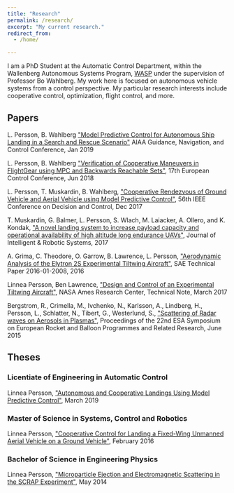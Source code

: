 ```yaml
---
title: "Research"
permalink: /research/
excerpt: "My current research."
redirect_from:
  - /home/

---
```

I am a PhD Student at the Automatic Control Department, within the Wallenberg Autonomous Systems Program, [WASP](http://wasp-sweden.org/) under the supervision of Professor Bo Wahlberg. 
My work here is focused on autonomous vehicle systems from a control perspective. My particular research interests include cooperative control, optimization, flight control, and more. 


## Papers
L. Persson, B. Wahlberg ["Model Predictive Control for Autonomous Ship Landing in a Search and Rescue Scenario"]() AIAA Guidance, Navigation, and Control Conference, Jan 2019

L. Persson, B. Wahlberg ["Verification of Cooperative Maneuvers in FlightGear
using MPC and Backwards Reachable Sets"](https://ieeexplore.ieee.org/document/8550247), 17th European Control Conference, Jun 2018

L. Persson, T. Muskardin, B. Wahlberg, ["Cooperative Rendezvous of Ground Vehicle and Aerial Vehicle using Model Predictive Control"](http://ieeexplore.ieee.org/document/8264069/), 56th IEEE Conference on Decision and Control, Dec 2017

T. Muskardin, G. Balmer, L. Persson, S. Wlach, M. Laiacker,
A. Ollero, and K. Kondak, ["A novel landing system to increase payload capacity and operational availability of high altitude long endurance UAVs"](http://rdcu.be/vQGX), Journal of Intelligent & Robotic Systems, 2017

A. Grima, C. Theodore, O. Garrow, B. Lawrence, L. Persson, ["Aerodynamic Analysis of the Elytron 2S Experimental Tiltwing Aircraft"](http://papers.sae.org/2016-01-2008/), SAE Technical Paper 2016-01-2008, 2016

Linnea Persson, Ben Lawrence, ["Design and Control of an Experimental Tiltwing Aircraft"](https://rotorcraft.arc.nasa.gov/Publications/files/Persson%20CR-2017-219456_Final.pdf), NASA Ames Research Center, Technical Note, March 2017

Bergstrom, R., Crimella, M., Ivchenko, N., Karlsson, A., Lindberg, H., Persson, L., Schlatter, N., Tibert, G., Westerlund, S., ["Scattering of Radar waves on Aerosols in Plasmas"](http://adsabs.harvard.edu/abs/2015ESASP.730...87B), Proceedings of the 22nd ESA Symposium on European Rocket and Balloon Programmes and Related Research, June 2015


## Theses

### Licentiate of Engineering in Automatic Control
Linnea Persson, ["Autonomous and Cooperative Landings Using Model Predictive Control"](http://www.diva-portal.org/smash/get/diva2:1296460/FULLTEXT01.pdf), March 2019

### Master of Science in Systems, Control and Robotics
Linnea Persson, ["Cooperative Control for Landing a Fixed-Wing Unmanned Aerial Vehicle on a Ground Vehicle"](http://kth.diva-portal.org/smash/get/diva2:930987/FULLTEXT01.pdf), February 2016

### Bachelor of Science in Engineering Physics
Linnea Persson, ["Microparticle Ejection and Electromagnetic Scattering in the SCRAP Experiment"](http://kth.diva-portal.org/smash/get/diva2:753859/FULLTEXT01.pdf), May 2014
